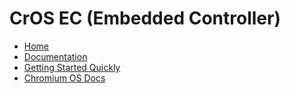 # CrOS EC (Embedded Controller)

[logo]: https://chromium-review.googlesource.com/plugins/chromium-style/static/chromium_logo.png
[home]: /README.md

* [Home][home]
* [Documentation](/docs/sitemap.md)
* [Getting Started Quickly](/docs/getting_started_quickly.md)
* [Chromium OS Docs](https://chromium.googlesource.com/chromiumos/docs/+/master/README.md)
